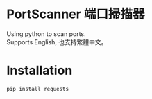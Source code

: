 # PortScanner 端口掃描器  
Using python to scan ports.  
Supports English, 也支持繁體中文。  
# Installation  
`pip install requests`
